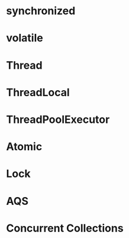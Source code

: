 # synchronized

# volatile

# Thread

# ThreadLocal

# ThreadPoolExecutor

# Atomic

# Lock

# AQS

# Concurrent Collections
